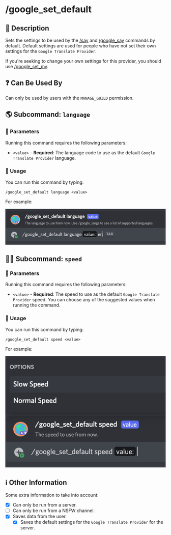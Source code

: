 # /google_set_default

## 📖 Description

Sets the settings to be used by the [/say](../all-tts/say.md) and [/google_say](./google-say.md) commands by default. Default settings are used for people who have not set their own settings for the `Google Translate Provider`.

If you're seeking to change your own settings for this provider, you should use [/google_set_my](./google-set-my.md).

## ❓ Can Be Used By

Can only be used by users with the `MANAGE_GUILD` permission.

## 🌎 Subcommand: `language`

### 🔨 Parameters

Running this command requires the following parameters:

* `<value>` - **Required**: The language code to use as the default `Google Translate Provider` language.

### 🎈 Usage

You can run this command by typing:

```text
/google_set_default language <value>
```

For example:

![google-set-default-language-usage](../../assets/screenshots/google-set-default-language-usage.png)

## 🏃🏻 Subcommand: `speed`

### 🔨 Parameters

Running this command requires the following parameters:

* `<value>` - **Required**: The speed to use as the default `Google Translate Provider` speed. You can choose any of the suggested values when running the command.

### 🎈 Usage

You can run this command by typing:

```text
/google_set_default speed <value>
```

For example:

![google-set-default-speed-usage](../../assets/screenshots/google-set-default-speed-usage.png)

## ℹ️ Other Information

Some extra information to take into account:

* [x] Can only be run from a server.
* [ ] Can only be run from a NSFW channel.
* [x] Saves data from the user.
    - [x] Saves the default settings for the `Google Translate Provider` for the server.
